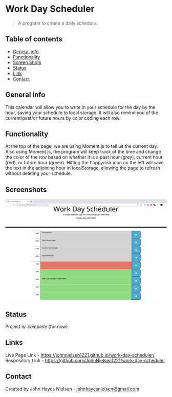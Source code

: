 # Work Day Scheduler
>A program to create a daily schedule.

## Table of contents
* [General info](#general-info)
* [Functionality](#functionality)
* [Screen Shots](#screenshots)
* [Status](#status)
* [Link](#link)
* [Contact](#contact)

## General info
This calendar will allow you to write in your schedule for the day by the hour, saving your schedule to local storage. It will also remind you of the current/past/or future hours by color coding each row.

## Functionality
At the top of the page, we are using Moment.js to tell us the current day.
Also using Moment.js, the program will keep track of the time and change the color of the row based on whether it is a past hour (grey), current hour (red), or future hour (green).
Hitting the floppydisk icon on the left will save the text in the adjoining hour in localStorage, allowing the page to refresh without deleting your schedule.

## Screenshots
![Schedule Screenshot](assets/images/workday-screenshot.png)

## Status
Project is: _complete_ (for now)

## Links
Live Page Link - https://johnnielsen1221.github.io/work-day-scheduler/
Respository Link - https://github.com/JohnNielsen1221/work-day-scheduler

## Contact
Created by John Hayes Nielsen - johnhayesnielsen@gmail.com
